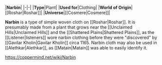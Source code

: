 |**Narbin**|
|-|-|
|**Type**|Plant|
|**Used for**|Clothing|
|**World of Origin**|[[Roshar\|Roshar]]|
|**Universe**|[[Cosmere\|Cosmere]]|

**Narbin** is a type of simple woven cloth on [[Roshar\|Roshar]].
It is presumably made from a plant that grows near the [[Unclaimed Hills\|Unclaimed Hills]] and the [[Shattered Plains\|Shattered Plains]], as the [[Listener\|listeners]] wore narbin clothing before they were "discovered" by [[Gavilar Kholin\|Gavilar Kholin]] circa 1165. Narbin cloth may also be used in [[Alethkar\|Alethkar]], as [[Matain\|Matain]] was able to easily identify it.



https://coppermind.net/wiki/Narbin